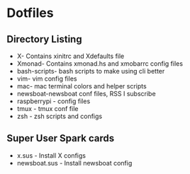 # Dotfiles

## Directory Listing

- X- Contains xinitrc and Xdefaults file
- Xmonad- Contains xmonad.hs and xmobarrc config files
- bash-scripts- bash scripts to make using cli better
- vim- vim config files 
- mac- mac terminal colors and helper scripts
- newsboat-newsboat conf files, RSS I subscribe 
- raspberrypi - config files
- tmux - tmux conf file
- zsh - zsh scripts and configs

## Super User Spark cards

- x.sus - Install X configs
- newsboat.sus - Install newsboat config